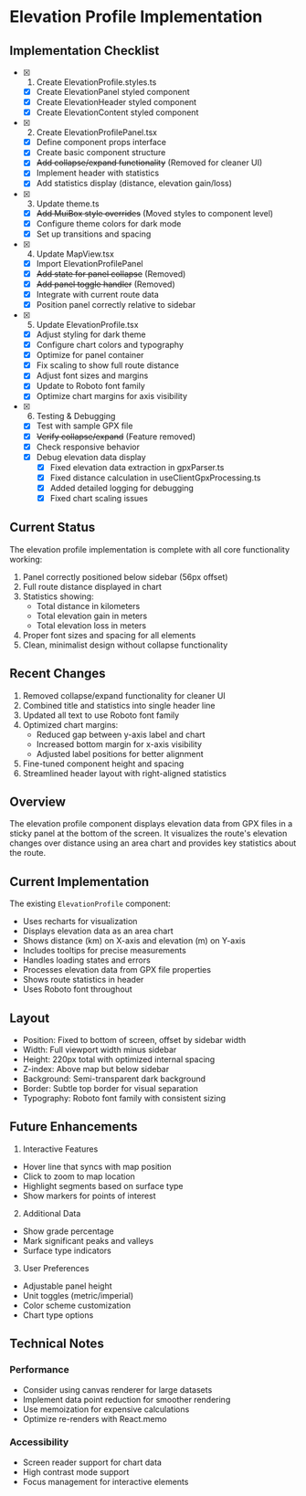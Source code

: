 # Elevation Profile Implementation

## Implementation Checklist

- [x] 1. Create ElevationProfile.styles.ts
  - [x] Create ElevationPanel styled component
  - [x] Create ElevationHeader styled component
  - [x] Create ElevationContent styled component

- [x] 2. Create ElevationProfilePanel.tsx
  - [x] Define component props interface
  - [x] Create basic component structure
  - [x] ~~Add collapse/expand functionality~~ (Removed for cleaner UI)
  - [x] Implement header with statistics
  - [x] Add statistics display (distance, elevation gain/loss)

- [x] 3. Update theme.ts
  - [x] ~~Add MuiBox style overrides~~ (Moved styles to component level)
  - [x] Configure theme colors for dark mode
  - [x] Set up transitions and spacing

- [x] 4. Update MapView.tsx
  - [x] Import ElevationProfilePanel
  - [x] ~~Add state for panel collapse~~ (Removed)
  - [x] ~~Add panel toggle handler~~ (Removed)
  - [x] Integrate with current route data
  - [x] Position panel correctly relative to sidebar

- [x] 5. Update ElevationProfile.tsx
  - [x] Adjust styling for dark theme
  - [x] Configure chart colors and typography
  - [x] Optimize for panel container
  - [x] Fix scaling to show full route distance
  - [x] Adjust font sizes and margins
  - [x] Update to Roboto font family
  - [x] Optimize chart margins for axis visibility

- [x] 6. Testing & Debugging
  - [x] Test with sample GPX file
  - [x] ~~Verify collapse/expand~~ (Feature removed)
  - [x] Check responsive behavior
  - [x] Debug elevation data display
    - [x] Fixed elevation data extraction in gpxParser.ts
    - [x] Fixed distance calculation in useClientGpxProcessing.ts
    - [x] Added detailed logging for debugging
    - [x] Fixed chart scaling issues

## Current Status
The elevation profile implementation is complete with all core functionality working:
1. Panel correctly positioned below sidebar (56px offset)
2. Full route distance displayed in chart
3. Statistics showing:
   - Total distance in kilometers
   - Total elevation gain in meters
   - Total elevation loss in meters
4. Proper font sizes and spacing for all elements
5. Clean, minimalist design without collapse functionality

## Recent Changes
1. Removed collapse/expand functionality for cleaner UI
2. Combined title and statistics into single header line
3. Updated all text to use Roboto font family
4. Optimized chart margins:
   - Reduced gap between y-axis label and chart
   - Increased bottom margin for x-axis visibility
   - Adjusted label positions for better alignment
5. Fine-tuned component height and spacing
6. Streamlined header layout with right-aligned statistics

## Overview
The elevation profile component displays elevation data from GPX files in a sticky panel at the bottom of the screen. It visualizes the route's elevation changes over distance using an area chart and provides key statistics about the route.

## Current Implementation
The existing `ElevationProfile` component:
- Uses recharts for visualization
- Displays elevation data as an area chart
- Shows distance (km) on X-axis and elevation (m) on Y-axis
- Includes tooltips for precise measurements
- Handles loading states and errors
- Processes elevation data from GPX file properties
- Shows route statistics in header
- Uses Roboto font throughout

## Layout
- Position: Fixed to bottom of screen, offset by sidebar width
- Width: Full viewport width minus sidebar
- Height: 220px total with optimized internal spacing
- Z-index: Above map but below sidebar
- Background: Semi-transparent dark background
- Border: Subtle top border for visual separation
- Typography: Roboto font family with consistent sizing

## Future Enhancements

1. Interactive Features
- Hover line that syncs with map position
- Click to zoom to map location
- Highlight segments based on surface type
- Show markers for points of interest

2. Additional Data
- Show grade percentage
- Mark significant peaks and valleys
- Surface type indicators

3. User Preferences
- Adjustable panel height
- Unit toggles (metric/imperial)
- Color scheme customization
- Chart type options

## Technical Notes

### Performance
- Consider using canvas renderer for large datasets
- Implement data point reduction for smoother rendering
- Use memoization for expensive calculations
- Optimize re-renders with React.memo

### Accessibility
- Screen reader support for chart data
- High contrast mode support
- Focus management for interactive elements
